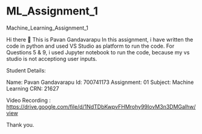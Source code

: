 # ML_Assignment_1
Machine_Learning_Assignment_1

Hi there 👋
This is Pavan Gandavarapu
In this assignment, i have written the code in python and used VS Studio as platform to run the code.
For Questions 5 & 9, i used Jupyter notebook to run the code, because my vs studio is not acceptiong user inputs.

Student Details:

Name: Pavan Gandavarapu
Id: 700741173
Assignment: 01
Subject: Machine Learning
CRN: 21627

Video Recording :
https://drive.google.com/file/d/1NdTDbKwpvFHMrohy99IovM3n3DMGalhw/view

Thank you.
